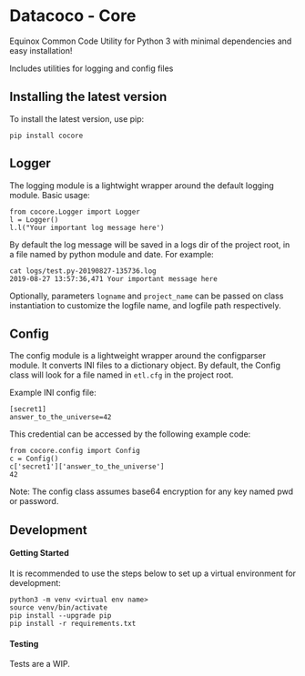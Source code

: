 # Datacoco - Core

Equinox Common Code Utility for Python 3 with minimal dependencies and easy installation!

Includes utilities for logging and config files

## Installing the latest version
To install the latest version, use pip:
```
pip install cocore
```

## Logger

The logging module is a lightwight wrapper around the default logging module. Basic usage:
```
from cocore.Logger import Logger
l = Logger()
l.l("Your important log message here')
```

By default the log message will be saved in a logs dir of the project root, in a file named by python module and date. For example:
```
cat logs/test.py-20190827-135736.log
2019-08-27 13:57:36,471 Your important message here
```

Optionally, parameters `logname` and `project_name` can be passed on class instantiation to
customize the logfile name, and logfile path respectively.

## Config

The config module is a lightweight wrapper around the configparser module. It converts INI files to a dictionary object.
By default, the Config class will look for a file named in `etl.cfg` in the project root.

Example INI config file:
```
[secret1]
answer_to_the_universe=42
```
This credential can be accessed by the following example code:
```
from cocore.config import Config
c = Config()
c['secret1']['answer_to_the_universe']
42
```
Note: The config class assumes base64 encryption for any key named pwd or password.

## Development

#### Getting Started

It is recommended to use the steps below to set up a virtual environment for development:

```
python3 -m venv <virtual env name>
source venv/bin/activate
pip install --upgrade pip
pip install -r requirements.txt
```
#### Testing

Tests are a WIP.
